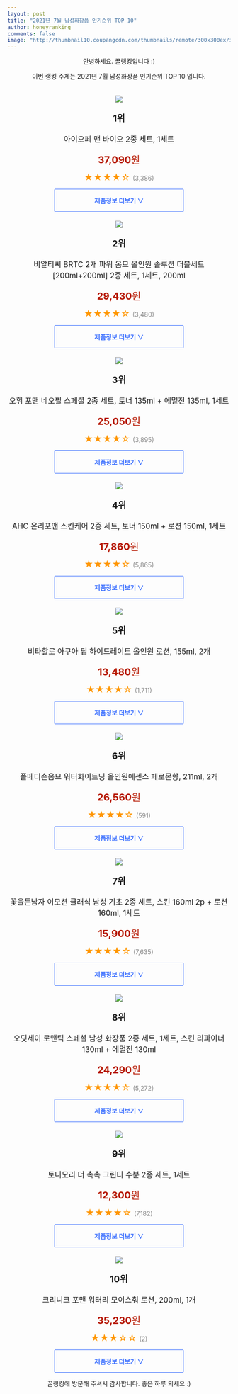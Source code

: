 ```yaml
--- 
layout: post 
title: "2021년 7월 남성화장품 인기순위 TOP 10" 
author: honeyranking 
comments: false 
image: "http://thumbnail10.coupangcdn.com/thumbnails/remote/300x300ex/image/product/image/vendoritem/2019/02/12/3141023119/55c9ea8a-5f61-40a8-a3f9-c99ed8e70630.jpg" 
--- 
```

<p style="text-align: center;">안녕하세요. 꿀랭킹입니다 :)</p> <p style="text-align: center;">이번 랭킹 주제는 2021년 7월 남성화장품 인기순위 TOP 10 입니다.</p><center><img src="http://thumbnail10.coupangcdn.com/thumbnails/remote/300x300ex/image/product/image/vendoritem/2019/02/12/3141023119/55c9ea8a-5f61-40a8-a3f9-c99ed8e70630.jpg" style="margin-top:20px" /></center> <p style="text-align: center; font-size: 20px"><b>1위</b></p> <p style="text-align: center; font-size: 17px">아이오페 맨 바이오 2종 세트, 1세트</p> <p style="text-align: center;"><span style="color: #b61800; font-size: 22px;"><b>37,090</b>원</span></p> <p style="text-align: center;"><span style="color: #ff9600; font-size: 20px;">★★★★☆ </span><span style="color: #878787;">(3,386)</span></p> <center><a href=""> <div style="font-size: 14px; display: inline-block; padding: 15px 90px; color: #346aff; border-radius: 2px; border: 1px solid #346aff; cursor: pointer;"><b>제품정보 더보기 &or;</b></div> </a></center><center><img src="http://thumbnail6.coupangcdn.com/thumbnails/remote/300x300ex/image/vendor_inventory/ae64/2183827e5c702520106bdfaf9b7e358a25e32d98586da8b930d51e3055db.jpg" style="margin-top:20px" /></center> <p style="text-align: center; font-size: 20px"><b>2위</b></p> <p style="text-align: center; font-size: 17px">비알티씨 BRTC 2개 파워 옴므 올인원 솔루션 더블세트 [200ml+200ml] 2종 세트, 1세트, 200ml</p> <p style="text-align: center;"><span style="color: #b61800; font-size: 22px;"><b>29,430</b>원</span></p> <p style="text-align: center;"><span style="color: #ff9600; font-size: 20px;">★★★★☆ </span><span style="color: #878787;">(3,480)</span></p> <center><a href="https://coupa.ng/b3xIjS"> <div style="font-size: 14px; display: inline-block; padding: 15px 90px; color: #346aff; border-radius: 2px; border: 1px solid #346aff; cursor: pointer;"><b>제품정보 더보기 &or;</b></div> </a></center><center><img src="http://thumbnail7.coupangcdn.com/thumbnails/remote/300x300ex/image/product/image/vendoritem/2018/09/07/3158363368/dbfad1f0-6306-451f-ab1f-a4370048487d.jpg" style="margin-top:20px" /></center> <p style="text-align: center; font-size: 20px"><b>3위</b></p> <p style="text-align: center; font-size: 17px">오휘 포맨 네오필 스페셜 2종 세트, 토너 135ml + 에멀전 135ml, 1세트</p> <p style="text-align: center;"><span style="color: #b61800; font-size: 22px;"><b>25,050</b>원</span></p> <p style="text-align: center;"><span style="color: #ff9600; font-size: 20px;">★★★★☆ </span><span style="color: #878787;">(3,895)</span></p> <center><a href="https://coupa.ng/b3xIjW"> <div style="font-size: 14px; display: inline-block; padding: 15px 90px; color: #346aff; border-radius: 2px; border: 1px solid #346aff; cursor: pointer;"><b>제품정보 더보기 &or;</b></div> </a></center><center><img src="http://thumbnail9.coupangcdn.com/thumbnails/remote/300x300ex/image/retail/images/606951879159969-37b8c449-4b6d-40b2-8154-11017fc6ae51.jpg" style="margin-top:20px" /></center> <p style="text-align: center; font-size: 20px"><b>4위</b></p> <p style="text-align: center; font-size: 17px">AHC 온리포맨 스킨케어 2종 세트, 토너 150ml + 로션 150ml, 1세트</p> <p style="text-align: center;"><span style="color: #b61800; font-size: 22px;"><b>17,860</b>원</span></p> <p style="text-align: center;"><span style="color: #ff9600; font-size: 20px;">★★★★☆ </span><span style="color: #878787;">(5,865)</span></p> <center><a href="https://coupa.ng/b3xIjY"> <div style="font-size: 14px; display: inline-block; padding: 15px 90px; color: #346aff; border-radius: 2px; border: 1px solid #346aff; cursor: pointer;"><b>제품정보 더보기 &or;</b></div> </a></center><center><img src="http://thumbnail7.coupangcdn.com/thumbnails/remote/300x300ex/image/retail/images/6821784260710-4eb05af9-2450-48b6-85bf-310bf3f89c36.jpg" style="margin-top:20px" /></center> <p style="text-align: center; font-size: 20px"><b>5위</b></p> <p style="text-align: center; font-size: 17px">비타할로 아쿠아 딥 하이드레이트 올인원 로션, 155ml, 2개</p> <p style="text-align: center;"><span style="color: #b61800; font-size: 22px;"><b>13,480</b>원</span></p> <p style="text-align: center;"><span style="color: #ff9600; font-size: 20px;">★★★★☆ </span><span style="color: #878787;">(1,711)</span></p> <center><a href="https://coupa.ng/b3xIjZ"> <div style="font-size: 14px; display: inline-block; padding: 15px 90px; color: #346aff; border-radius: 2px; border: 1px solid #346aff; cursor: pointer;"><b>제품정보 더보기 &or;</b></div> </a></center><center><img src="http://thumbnail10.coupangcdn.com/thumbnails/remote/300x300ex/image/retail/images/59308321081532-1e812a63-c51b-44d0-a365-7726f747f638.jpg" style="margin-top:20px" /></center> <p style="text-align: center; font-size: 20px"><b>6위</b></p> <p style="text-align: center; font-size: 17px">폴메디슨옴므 워터화이트닝 올인원에센스 페로몬향, 211ml, 2개</p> <p style="text-align: center;"><span style="color: #b61800; font-size: 22px;"><b>26,560</b>원</span></p> <p style="text-align: center;"><span style="color: #ff9600; font-size: 20px;">★★★★☆ </span><span style="color: #878787;">(591)</span></p> <center><a href=""> <div style="font-size: 14px; display: inline-block; padding: 15px 90px; color: #346aff; border-radius: 2px; border: 1px solid #346aff; cursor: pointer;"><b>제품정보 더보기 &or;</b></div> </a></center><center><img src="http://thumbnail10.coupangcdn.com/thumbnails/remote/300x300ex/image/product/image/vendoritem/2019/01/28/3000250055/75d85c91-be73-4862-a7a9-f83c038373f1.jpg" style="margin-top:20px" /></center> <p style="text-align: center; font-size: 20px"><b>7위</b></p> <p style="text-align: center; font-size: 17px">꽃을든남자 이모션 클래식 남성 기초 2종 세트, 스킨 160ml 2p + 로션 160ml, 1세트</p> <p style="text-align: center;"><span style="color: #b61800; font-size: 22px;"><b>15,900</b>원</span></p> <p style="text-align: center;"><span style="color: #ff9600; font-size: 20px;">★★★★☆ </span><span style="color: #878787;">(7,635)</span></p> <center><a href="https://coupa.ng/b3xIj1"> <div style="font-size: 14px; display: inline-block; padding: 15px 90px; color: #346aff; border-radius: 2px; border: 1px solid #346aff; cursor: pointer;"><b>제품정보 더보기 &or;</b></div> </a></center><center><img src="http://thumbnail6.coupangcdn.com/thumbnails/remote/300x300ex/image/retail/images/330672732383244-7a3f7322-f6ef-48bf-87e6-34d69308bee1.jpg" style="margin-top:20px" /></center> <p style="text-align: center; font-size: 20px"><b>8위</b></p> <p style="text-align: center; font-size: 17px">오딧세이 로맨틱 스페셜 남성 화장품 2종 세트, 1세트, 스킨 리파이너 130ml + 에멀전 130ml</p> <p style="text-align: center;"><span style="color: #b61800; font-size: 22px;"><b>24,290</b>원</span></p> <p style="text-align: center;"><span style="color: #ff9600; font-size: 20px;">★★★★☆ </span><span style="color: #878787;">(5,272)</span></p> <center><a href="https://coupa.ng/b3xIj3"> <div style="font-size: 14px; display: inline-block; padding: 15px 90px; color: #346aff; border-radius: 2px; border: 1px solid #346aff; cursor: pointer;"><b>제품정보 더보기 &or;</b></div> </a></center><center><img src="http://thumbnail9.coupangcdn.com/thumbnails/remote/300x300ex/image/retail/images/2016/07/26/18/5/bda054cd-a2a1-49b0-b4dc-0c76a1ae4b3d.jpg" style="margin-top:20px" /></center> <p style="text-align: center; font-size: 20px"><b>9위</b></p> <p style="text-align: center; font-size: 17px">토니모리 더 촉촉 그린티 수분 2종 세트, 1세트</p> <p style="text-align: center;"><span style="color: #b61800; font-size: 22px;"><b>12,300</b>원</span></p> <p style="text-align: center;"><span style="color: #ff9600; font-size: 20px;">★★★★☆ </span><span style="color: #878787;">(7,182)</span></p> <center><a href="https://coupa.ng/b3xIj5"> <div style="font-size: 14px; display: inline-block; padding: 15px 90px; color: #346aff; border-radius: 2px; border: 1px solid #346aff; cursor: pointer;"><b>제품정보 더보기 &or;</b></div> </a></center><center><img src="http://thumbnail8.coupangcdn.com/thumbnails/remote/300x300ex/image/retail/images/233891311806157-eb8ad856-055b-49db-8fc5-e3dbe76b607b.jpg" style="margin-top:20px" /></center> <p style="text-align: center; font-size: 20px"><b>10위</b></p> <p style="text-align: center; font-size: 17px">크리니크 포맨 워터리 모이스춰 로션, 200ml, 1개</p> <p style="text-align: center;"><span style="color: #b61800; font-size: 22px;"><b>35,230</b>원</span></p> <p style="text-align: center;"><span style="color: #ff9600; font-size: 20px;">★★★☆☆ </span><span style="color: #878787;">(2)</span></p> <center><a href="https://coupa.ng/b3xIka"> <div style="font-size: 14px; display: inline-block; padding: 15px 90px; color: #346aff; border-radius: 2px; border: 1px solid #346aff; cursor: pointer;"><b>제품정보 더보기 &or;</b></div> </a></center> <p style="text-align: center;">꿀랭킹에 방문해 주셔서 감사합니다. 좋은 하루 되세요 :)</p>
